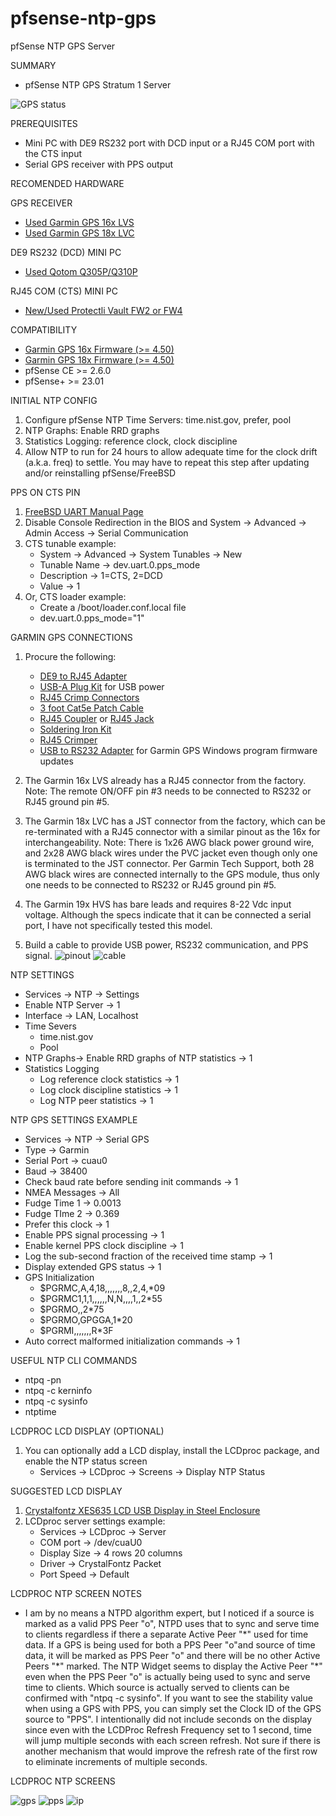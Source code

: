 # pfsense-ntp-gps
pfSense NTP GPS Server

SUMMARY

* pfSense NTP GPS Stratum 1 Server

![GPS status](GPS.png)

PREREQUISITES

* Mini PC with DE9 RS232 port with DCD input or a RJ45 COM port with the CTS input
* Serial GPS receiver with PPS output

RECOMENDED HARDWARE

GPS RECEIVER 
* [Used Garmin GPS 16x LVS](https://www.ebay.com/sch/i.html?_from=R40&_nkw=Garmin+GPS+16x+LVS)
* [Used Garmin GPS 18x LVC](https://www.ebay.com/sch/i.html?_from=R40&_nkw=Garmin+GPS+18x+LVC)

DE9 RS232 (DCD) MINI PC
* [Used Qotom Q305P/Q310P](https://www.ebay.com/sch/i.html?_from=R40&_nkw=qotom)

RJ45 COM (CTS) MINI PC
* [New/Used Protectli Vault FW2 or FW4](https://protectli.com/product-comparison/)

COMPATIBILITY 

* [Garmin GPS 16x Firmware (>= 4.50)](https://www8.garmin.com/support/download_details.jsp?id=4061)
* [Garmin GPS 18x Firmware (>= 4.50)](https://www8.garmin.com/support/download_details.jsp?id=4055)
* pfSense CE >= 2.6.0
* pfSense+ >= 23.01

INITIAL NTP CONFIG

1. Configure pfSense NTP Time Servers: time.nist.gov, prefer, pool
2. NTP Graphs: Enable RRD graphs
3. Statistics Logging: reference clock, clock discipline
4. Allow NTP to run for 24 hours to allow adequate time for the clock drift (a.k.a. freq) to settle. You may have to repeat this step after updating and/or reinstalling pfSense/FreeBSD

PPS ON CTS PIN

1. [FreeBSD UART Manual Page](https://man.freebsd.org/cgi/man.cgi?query=uart)
2. Disable Console Redirection in the BIOS and System -> Advanced -> Admin Access -> Serial Communication
3. CTS tunable example:
	* System -> Advanced -> System Tunables -> New
	* Tunable Name -> dev.uart.0.pps_mode
	* Description -> 1=CTS, 2=DCD
	* Value -> 1
4. Or, CTS loader example:
	* Create a /boot/loader.conf.local file
	* dev.uart.0.pps_mode="1"

GARMIN GPS CONNECTIONS

1. Procure the following:
    * [DE9 to RJ45 Adapter](https://www.amazon.com/gp/product/B08JLWRFH6)
    * [USB-A Plug Kit](https://www.amazon.com/gp/product/B08ZKM1QR6) for USB power
    * [RJ45 Crimp Connectors](https://www.amazon.com/gp/product/B01K9Z4A2E?th=1)
    * [3 foot Cat5e Patch Cable](https://www.amazon.com/gp/product/B00KXDFNCY?th=1)
    * [RJ45 Coupler](https://www.amazon.com/gp/product/B01MU1M7XE) or [RJ45 Jack](https://www.amazon.com/gp/product/B09YT94RTQ)
    * [Soldering Iron Kit](https://www.amazon.com/gp/product/B098JD8HD3)
    * [RJ45 Crimper](https://www.amazon.com/gp/product/B093LP3SML)
    * [USB to RS232 Adapter](https://www.amazon.com/gp/product/B0759HSLP1) for Garmin GPS Windows program firmware updates

2. The Garmin 16x LVS already has a RJ45 connector from the factory.  Note: The remote ON/OFF pin #3 needs to be connected to RS232 or RJ45 ground pin #5.
3. The Garmin 18x LVC has a JST connector from the factory, which can be re-terminated with a RJ45 connector with a similar pinout as the 16x for interchangeability.  Note: There is 1x26 AWG black power ground wire, and 2x28 AWG black wires under the PVC jacket even though only one is terminated to the JST connector.  Per Garmin Tech Support, both 28 AWG black wires are connected internally to the GPS module, thus only one needs to be connected to RS232 or RJ45 ground pin #5.
4. The Garmin 19x HVS has bare leads and requires 8-22 Vdc input voltage.  Although the specs indicate that it can be connected a serial port, I have not specifically tested this model.  
5. Build a cable to provide USB power, RS232 communication, and PPS signal.
![pinout](Pinout.png)
![cable](cable.jpeg)

NTP SETTINGS 

* Services -> NTP -> Settings
* Enable NTP Server -> 1
* Interface -> LAN, Localhost
* Time Severs
	* time.nist.gov
	* Pool
* NTP Graphs-> Enable RRD graphs of NTP statistics -> 1
* Statistics Logging
	* Log reference clock statistics -> 1
	* Log clock discipline statistics -> 1
	* Log NTP peer statistics -> 1

NTP GPS SETTINGS EXAMPLE

* Services -> NTP -> Serial GPS
* Type -> Garmin
* Serial Port -> cuau0
* Baud -> 38400
* Check baud rate before sending init commands -> 1
* NMEA Messages -> All
* Fudge Time 1 -> 0.0013
* Fudge TIme 2 -> 0.369
* Prefer this clock -> 1
* Enable PPS signal processing -> 1
* Enable kernel PPS clock discipline -> 1
* Log the sub-second fraction of the received time stamp -> 1
* Display extended GPS status -> 1
* GPS Initialization 
	* $PGRMC,A,4,18,,,,,,,8,,2,4,*09 
	* $PGRMC1,1,1,,,,,,N,N,,,,1,,2*55 
	* $PGRMO,,2*75 
	* $PGRMO,GPGGA,1*20
	* $PGRMI,,,,,,,R*3F 
* Auto correct malformed initialization commands -> 1

USEFUL NTP CLI COMMANDS

* ntpq -pn
* ntpq -c kerninfo
* ntpq -c sysinfo
* ntptime

LCDPROC LCD DISPLAY (OPTIONAL)

1. You can optionally add a LCD display, install the LCDproc package, and enable the NTP status screen
	* Services -> LCDproc -> Screens -> Display NTP Status

SUGGESTED LCD DISPLAY

1. [Crystalfontz XES635 LCD USB Display in Steel Enclosure](https://www.crystalfontz.com/product/xes635bktfkku)
2. LCDproc server settings example:
	* Services -> LCDproc -> Server
	* COM port -> /dev/cuaU0
	* Display Size -> 4 rows 20 columns
	* Driver -> CrystalFontz Packet
	* Port Speed -> Default
	
LCDPROC NTP SCREEN NOTES

* I am by no means a NTPD algorithm expert, but I noticed if a source is marked as a valid PPS Peer "o", NTPD uses that to sync and serve time to clients regardless if there a separate Active Peer "\*" used for time data. If a GPS is being used for both a PPS Peer "o"and source of time data, it will be marked as PPS Peer "o" and there will be no other Active Peers "\*" marked. The NTP Widget seems to display the Active Peer "\*" even when the PPS Peer "o" is actually being used to sync and serve time to clients. Which source is actually served to clients can be confirmed with "ntpq -c sysinfo". If you want to see the stability value when using a GPS with PPS, you can simply set the Clock ID of the GPS source to "PPS". I intentionally did not include seconds on the display since even with the LCDProc Refresh Frequency set to 1 second, time will jump multiple seconds with each screen refresh. Not sure if there is another mechanism that would improve the refresh rate of the first row to eliminate increments of multiple seconds.


LCDPROC NTP SCREENS

![gps](LCDGPS.png)
![pps](LCDPPS.png)
![ip](LCDIP.png)



